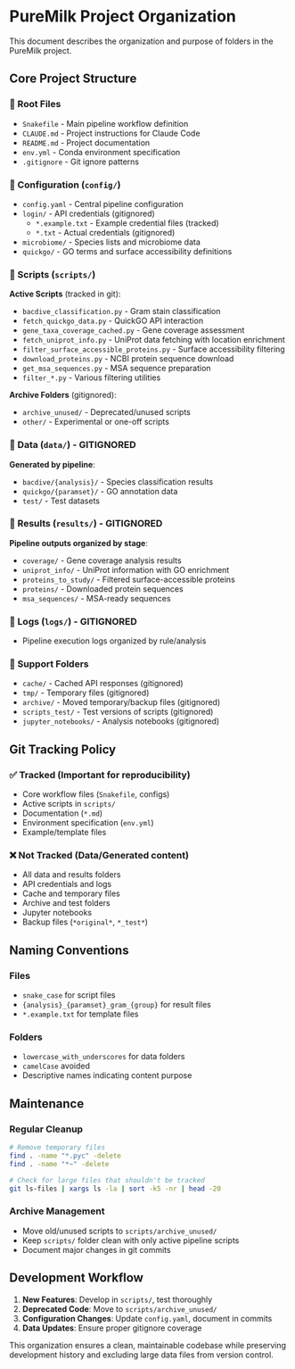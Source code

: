 # PureMilk Project Organization

This document describes the organization and purpose of folders in the PureMilk project.

## Core Project Structure

### 📂 Root Files
- `Snakefile` - Main pipeline workflow definition
- `CLAUDE.md` - Project instructions for Claude Code
- `README.md` - Project documentation
- `env.yml` - Conda environment specification
- `.gitignore` - Git ignore patterns

### 📂 Configuration (`config/`)
- `config.yaml` - Central pipeline configuration
- `login/` - API credentials (gitignored)
  - `*.example.txt` - Example credential files (tracked)
  - `*.txt` - Actual credentials (gitignored)
- `microbiome/` - Species lists and microbiome data
- `quickgo/` - GO terms and surface accessibility definitions

### 📂 Scripts (`scripts/`)
**Active Scripts** (tracked in git):
- `bacdive_classification.py` - Gram stain classification
- `fetch_quickgo_data.py` - QuickGO API interaction
- `gene_taxa_coverage_cached.py` - Gene coverage assessment
- `fetch_uniprot_info.py` - UniProt data fetching with location enrichment
- `filter_surface_accessible_proteins.py` - Surface accessibility filtering
- `download_proteins.py` - NCBI protein sequence download
- `get_msa_sequences.py` - MSA sequence preparation
- `filter_*.py` - Various filtering utilities

**Archive Folders** (gitignored):
- `archive_unused/` - Deprecated/unused scripts
- `other/` - Experimental or one-off scripts

### 📂 Data (`data/`) - GITIGNORED
**Generated by pipeline**:
- `bacdive/{analysis}/` - Species classification results
- `quickgo/{paramset}/` - GO annotation data
- `test/` - Test datasets

### 📂 Results (`results/`) - GITIGNORED
**Pipeline outputs organized by stage**:
- `coverage/` - Gene coverage analysis results
- `uniprot_info/` - UniProt information with GO enrichment
- `proteins_to_study/` - Filtered surface-accessible proteins
- `proteins/` - Downloaded protein sequences
- `msa_sequences/` - MSA-ready sequences

### 📂 Logs (`logs/`) - GITIGNORED
- Pipeline execution logs organized by rule/analysis

### 📂 Support Folders
- `cache/` - Cached API responses (gitignored)
- `tmp/` - Temporary files (gitignored)
- `archive/` - Moved temporary/backup files (gitignored)
- `scripts_test/` - Test versions of scripts (gitignored)
- `jupyter_notebooks/` - Analysis notebooks (gitignored)

## Git Tracking Policy

### ✅ Tracked (Important for reproducibility)
- Core workflow files (`Snakefile`, configs)
- Active scripts in `scripts/`
- Documentation (`*.md`)
- Environment specification (`env.yml`)
- Example/template files

### ❌ Not Tracked (Data/Generated content)
- All data and results folders
- API credentials and logs
- Cache and temporary files
- Archive and test folders
- Jupyter notebooks
- Backup files (`*original*`, `*_test*`)

## Naming Conventions

### Files
- `snake_case` for script files
- `{analysis}_{paramset}_gram_{group}` for result files
- `*.example.txt` for template files

### Folders
- `lowercase_with_underscores` for data folders
- `camelCase` avoided
- Descriptive names indicating content purpose

## Maintenance

### Regular Cleanup
```bash
# Remove temporary files
find . -name "*.pyc" -delete
find . -name "*~" -delete

# Check for large files that shouldn't be tracked
git ls-files | xargs ls -la | sort -k5 -nr | head -20
```

### Archive Management
- Move old/unused scripts to `scripts/archive_unused/`
- Keep `scripts/` folder clean with only active pipeline scripts
- Document major changes in git commits

## Development Workflow

1. **New Features**: Develop in `scripts/`, test thoroughly
2. **Deprecated Code**: Move to `scripts/archive_unused/`
3. **Configuration Changes**: Update `config.yaml`, document in commits
4. **Data Updates**: Ensure proper gitignore coverage

This organization ensures a clean, maintainable codebase while preserving development history and excluding large data files from version control.
